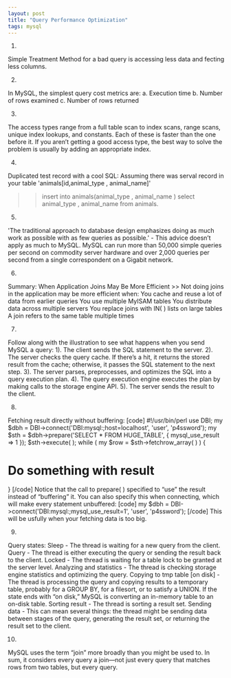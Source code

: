 ```yaml
---
layout: post
title: "Query Performance Optimization"
tags: mysql
---
```


1.
Simple Treatment Method for a bad query is accessing less data and fecting less columns.

2.
In MySQL, the simplest query cost metrics are:
a. Execution time
b. Number of rows examined
c. Number of rows returned

3.
The access types range from a full table scan to index scans, range scans, unique index lookups, and constants. Each of these is faster than the one before it. If you aren’t getting a good access type, the best way to solve the problem is usually by adding an appropriate index.

4.
Duplicated test record with a cool SQL:
Assuming there was serval record in your table 'animals[id,animal_type , animal_name]'
>>insert into animals(animal_type , animal_name ) select animal_type , animal_name from animals.

5.
'The traditional approach to database design emphasizes doing as much work as possible with as few queries as possible.' - This advice doesn’t apply as much to MySQL. MySQL can run more than 50,000 simple queries per second on commodity server hardware and over 2,000 queries per second from a single correspondent on a Gigabit network.

6.
Summary: When Application Joins May Be More Efficient >>
Not doing joins in the application may be more efficient when:
You cache and reuse a lot of data from earlier queries
You use multiple MyISAM tables
You distribute data across multiple servers
You replace joins with IN( ) lists on large tables
A join refers to the same table multiple times

7.
Follow along with the illustration to see what happens when you send MySQL a query:
1). The client sends the SQL statement to the server.
2). The server checks the query cache. If there’s a hit, it returns the stored result from the cache; otherwise, it passes the SQL statement to the next step.
3). The server parses, preprocesses, and optimizes the SQL into a query execution plan.
4). The query execution engine executes the plan by making calls to the storage engine API.
5). The server sends the result to the client.

8.
Fetching result directly without buffering:
[code]
#!/usr/bin/perl
use DBI;
my $dbh = DBI->connect('DBI:mysql:;host=localhost', 'user', 'p4ssword');
my $sth = $dbh->prepare('SELECT * FROM HUGE_TABLE', { mysql_use_result => 1 });
$sth->execute( );
while ( my $row = $sth->fetchrow_array( ) ) {
# Do something with result
}
[/code]
Notice that the call to prepare( ) specified to “use” the result instead of “buffering” it. You can also specify this when connecting, which will make every statement unbuffered:
[code]
my $dbh = DBI->connect('DBI:mysql:;mysql_use_result=1', 'user', 'p4ssword');
[/code]
This will be usfully when your fetching data is too big.

9.
Query states:
Sleep -
	The thread is waiting for a new query from the client.
Query -
	The thread is either executing the query or sending the result back to the client.
Locked -
	The thread is waiting for a table lock to be granted at the server level.
Analyzing and statistics -
	The thread is checking storage engine statistics and optimizing the query.
Copying to tmp table [on disk] -
	The thread is processing the query and copying results to a temporary table, probably for a GROUP BY, for a filesort, or to satisfy a UNION. If the state ends with “on disk,” MySQL is converting an in-memory table to an on-disk table.
Sorting result -
	The thread is sorting a result set.
Sending data -
	This can mean several things: the thread might be sending data between stages of the query, generating the result set, or returning the result set to the client.

10.
MySQL uses the term “join” more broadly than you might be used to. In sum, it considers every query a join—not just every query that matches rows from two tables, but every query.
